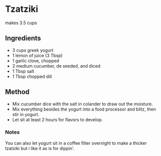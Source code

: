# Tzatziki

makes 3.5 cups

## Ingredients

- 3 cups greek yogurt
- 1 lemon of juice (3 Tbsp)
- 1 garlic clove, chopped
- 2 medium cucumber, de seeded, and diced
- 1 Tbsp salt
- 1 Tbsp chopped dill

## Method

- Mix cucumber dice with the salt in colander to draw out the moisture.
- Mix everything besides the yogurt into a food processor and blitz, then stir in yogurt.
- Let sit at least 2 hours for flavors to develop.

### Notes

You can also let yogurt sit in a coffee filter overnight to make a thicker tzatziki but i like it as is for dippin'.
